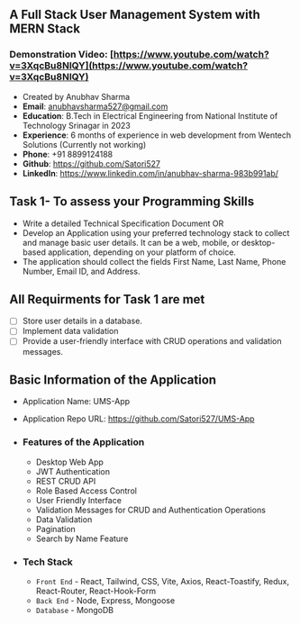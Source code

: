 

## A Full Stack User Management System with MERN Stack 

### Demonstration Video: [https://www.youtube.com/watch?v=3XqcBu8NlQY](https://www.youtube.com/watch?v=3XqcBu8NlQY)

- Created by Anubhav Sharma
-  **Email**: anubhavsharma527@gmail.com
-  **Education**: B.Tech in Electrical Engineering from National Institute of Technology Srinagar in 2023
-  **Experience**: 6 months of experience in web development from Wentech Solutions (Currently not working)
-  **Phone**: +91 8899124188
-  **Github**: https://github.com/Satori527
-  **LinkedIn**: https://www.linkedin.com/in/anubhav-sharma-983b991ab/


## Task 1- To assess your Programming Skills

- Write a detailed Technical Specification Document OR
- Develop an Application using your preferred technology stack to collect and manage basic user details. It can be a web, mobile, or desktop-based application, depending on your platform of choice.
- The application should collect the fields First Name, Last Name, Phone Number, Email ID, and Address.


## All Requirments for Task 1 are met

- [ ] Store user details in a database.
- [ ] Implement data validation
- [ ] Provide a user-friendly interface with CRUD operations and validation messages.

## Basic Information of the Application

-  Application Name: UMS-App
-  Application Repo URL: https://github.com/Satori527/UMS-App

-  ### Features of the Application
   -  Desktop Web App
   -  JWT Authentication
   -  REST CRUD API
   -  Role Based Access Control
   -  User Friendly Interface
   -  Validation Messages for CRUD and Authentication Operations
   -  Data Validation
   -  Pagination
   -  Search by Name Feature
  
-  ### Tech Stack
   -  `Front End` - React, Tailwind, CSS, Vite, Axios, React-Toastify, Redux, React-Router, React-Hook-Form
   -  `Back End` - Node, Express, Mongoose
   -  `Database` - MongoDB
